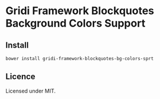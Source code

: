 # Gridi Framework Blockquotes Background Colors Support

## Install
`bower install gridi-framework-blockquotes-bg-colors-sprt`

## Licence

Licensed under MIT.
